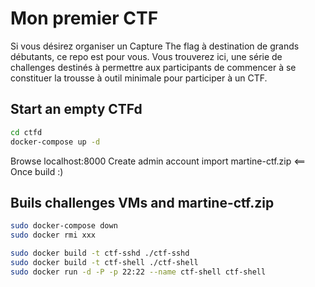 # Mon premier CTF



Si vous désirez organiser un Capture The flag à destination de grands débutants, ce repo est pour vous.
Vous trouverez ici, une série de challenges destinés à permettre aux participants de commencer à se constituer la trousse à outil minimale pour participer à un CTF.


## Start an empty CTFd

```bash
cd ctfd
docker-compose up -d
```

Browse localhost:8000 
Create admin account
import martine-ctf.zip  <== Once build :)


## Buils challenges VMs and martine-ctf.zip

```bash
sudo docker-compose down
sudo docker rmi xxx
```

```bash
sudo docker build -t ctf-sshd ./ctf-sshd
sudo docker build -t ctf-shell ./ctf-shell
sudo docker run -d -P -p 22:22 --name ctf-shell ctf-shell
```

